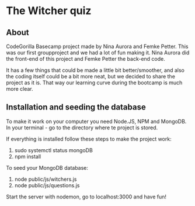 # The Witcher quiz
## About
CodeGorilla Basecamp project made by Nina Aurora and Femke Petter. This was our first groupproject and we had a lot of fun making it. Nina Aurora did the front-end of this project and Femke Petter the back-end code. 

It has a few things that could be made a little bit better/smoother, and also the coding itself could be a bit more neat, but we decided to share the project as it is. That way our learning curve during the bootcamp is much more clear.

## Installation and seeding the database

To make it work on your computer you need Node.JS, NPM and MongoDB. In your terminal - go to the directory where te project is stored. 

If everything is installed follow these steps to make the project work:
1. sudo systemctl status mongoDB
2. npm install

To seed your MongoDB database:
1. node public/js/witchers.js
2. node public/js/questions.js

Start the server with nodemon, go to localhost:3000 and have fun!
